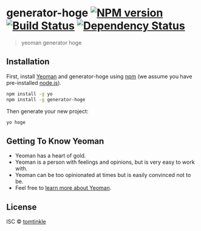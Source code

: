 # generator-hoge [![NPM version][npm-image]][npm-url] [![Build Status][travis-image]][travis-url] [![Dependency Status][daviddm-image]][daviddm-url]
> yeoman generator hoge

## Installation

First, install [Yeoman](http://yeoman.io) and generator-hoge using [npm](https://www.npmjs.com/) (we assume you have pre-installed [node.js](https://nodejs.org/)).

```bash
npm install -g yo
npm install -g generator-hoge
```

Then generate your new project:

```bash
yo hoge
```

## Getting To Know Yeoman

 * Yeoman has a heart of gold.
 * Yeoman is a person with feelings and opinions, but is very easy to work with.
 * Yeoman can be too opinionated at times but is easily convinced not to be.
 * Feel free to [learn more about Yeoman](http://yeoman.io/).

## License

ISC © [tomtinkle](https://github.com/tomtinkle)


[npm-image]: https://badge.fury.io/js/generator-hoge.svg
[npm-url]: https://npmjs.org/package/generator-hoge
[travis-image]: https://travis-ci.org/tomtinkle/generator-hoge.svg?branch=master
[travis-url]: https://travis-ci.org/tomtinkle/generator-hoge
[daviddm-image]: https://david-dm.org/tomtinkle/generator-hoge.svg?theme=shields.io
[daviddm-url]: https://david-dm.org/tomtinkle/generator-hoge
